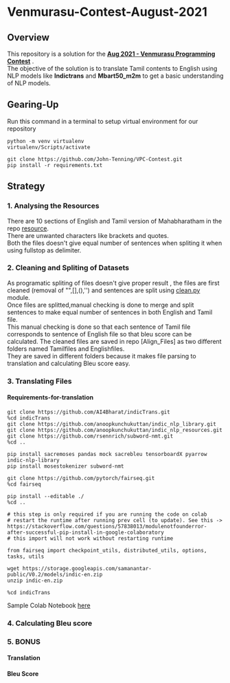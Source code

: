 # Venmurasu-Contest-August-2021

## Overview

This repository is a solution for the [**Aug 2021 - Venmurasu Programming Contest**](https://github.com/venmurasu-programming-team/Aug2021-contest) .  
The objective of the solution is to translate Tamil contents to English using NLP models like **Indictrans** and **Mbart50_m2m** to get a basic understanding of NLP models.  

## Gearing-Up
Run this command in a terminal to setup virtual environment for our repository
```
python -m venv virtualenv
virtualenv/Scripts/activate

git clone https://github.com/John-Tenning/VPC-Contest.git
pip install -r requirements.txt

```
## Strategy

### 1. Analysing the Resources

There are 10 sections of English and Tamil version of Mahabharatham in the repo [resource](https://github.com/John-Tenning/VPC-Contest/tree/main/resources).   
There are unwanted characters like brackets and quotes.  
Both the files doesn't give equal number of sentences when spliting it when using fullstop as delimiter.  

### 2. Cleaning and Spliting of Datasets

As programatic spliting of files doesn't give proper result , the files are first cleaned (removal of "",[],(),'') and sentences are split using [clean.py](https://github.com/John-Tenning/VPC-Contest/blob/main/clean.py) module.  
Once files are splitted,manual checking is done to merge and split sentences to make equal number of sentences in both English and Tamil file.  
This manual checking is done so that each sentence of Tamil file corresponds to sentence of English file so that bleu score can be calculated. 
The cleaned files are saved in repo [Align_Files] as two different folders named Tamilfiles and Englishfiles.  
They are saved in different folders because it makes file parsing to translation and calculating Bleu score easy.  

### 3. Translating Files

#### Requirements-for-translation

```
git clone https://github.com/AI4Bharat/indicTrans.git
%cd indicTrans
git clone https://github.com/anoopkunchukuttan/indic_nlp_library.git
git clone https://github.com/anoopkunchukuttan/indic_nlp_resources.git
git clone https://github.com/rsennrich/subword-nmt.git
%cd ..

pip install sacremoses pandas mock sacrebleu tensorboardX pyarrow indic-nlp-library
pip install mosestokenizer subword-nmt

git clone https://github.com/pytorch/fairseq.git
%cd fairseq

pip install --editable ./
%cd ..

# this step is only required if you are running the code on colab
# restart the runtime after running prev cell (to update). See this -> https://stackoverflow.com/questions/57838013/modulenotfounderror-after-successful-pip-install-in-google-colaboratory
# this import will not work without restarting runtime

from fairseq import checkpoint_utils, distributed_utils, options, tasks, utils

wget https://storage.googleapis.com/samanantar-public/V0.2/models/indic-en.zip
unzip indic-en.zip

%cd indicTrans
```
Sample Colab Notebook [here](https://colab.research.google.com/drive/1UByeetC68GibBxZq_wxVu4JxqVmdWvzY?usp=sharing)

### 4. Calculating Bleu score


### 5. BONUS

#### Translation
#### Bleu Score
